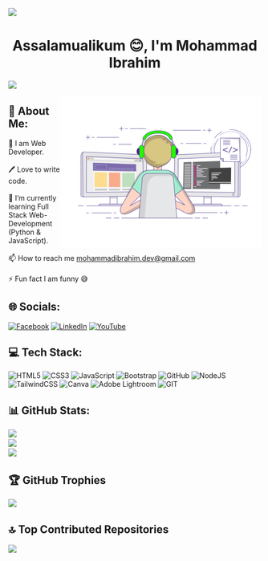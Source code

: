 
![](https://media.licdn.com/dms/image/D5616AQFb-5YSeOHoAw/profile-displaybackgroundimage-shrink_350_1400/0/1694168890147?e=1699488000&v=beta&t=sWeH0KbzJUKoAAdH5T10Afo9CgGeVsh1Ynz_ljU_gT4)
<h1 align="center">Assalamualikum 😊, I'm Mohammad Ibrahim</h1>

[![](https://visitcount.itsvg.in/api?id=IbrahimOhid&icon=0&color=11)](https://visitcount.itsvg.in)

<!-- Proudly created with GPRM ( https://gprm.itsvg.in ) -->
<img align="right" alt="Coding" width="400" src="https://raw.githubusercontent.com/devSouvik/devSouvik/master/gif3.gif">

## 💫 About Me:
👑 I am Web Developer. <br><br> 🖊️ Love to write code. <br><br> 🌱 I’m currently learning Full Stack Web-Development (Python & JavaScript).<br><br> 📫 How to reach me mohammadibrahim.dev@gmail.com <br><br>  ⚡ Fun fact I am funny 😅

## 🌐 Socials:
[![Facebook](https://img.shields.io/badge/Facebook-%231877F2.svg?logo=Facebook&logoColor=white)](https://facebook.com/https://www.facebook.com/ibrahimbhai.ohid/) [![LinkedIn](https://img.shields.io/badge/LinkedIn-%230077B5.svg?logo=linkedin&logoColor=white)](https://linkedin.com/in/https://www.linkedin.com/in/mohammad-ibrahim-ohid/) [![YouTube](https://img.shields.io/badge/YouTube-%23FF0000.svg?logo=YouTube&logoColor=white)](https://youtube.com/@https://www.youtube.com/c/ibrahimohid) 

## 💻 Tech Stack:
![HTML5](https://img.shields.io/badge/html5-%23E34F26.svg?style=flat-square&logo=html5&logoColor=white) ![CSS3](https://img.shields.io/badge/css3-%231572B6.svg?style=flat-square&logo=css3&logoColor=white) ![JavaScript](https://img.shields.io/badge/javascript-%23323330.svg?style=flat-square&logo=javascript&logoColor=%23F7DF1E) ![Bootstrap](https://img.shields.io/badge/bootstrap-%23563D7C.svg?style=flat-square&logo=bootstrap&logoColor=white) ![GitHub](https://img.shields.io/badge/GitHub-%23121011.svg?style=flat-square&logo=github&logoColor=white) ![NodeJS](https://img.shields.io/badge/node.js-6DA55F?style=flat-square&logo=node.js&logoColor=white) ![TailwindCSS](https://img.shields.io/badge/tailwindcss-%2338B2AC.svg?style=flat-square&logo=tailwind-css&logoColor=white) ![Canva](https://img.shields.io/badge/Canva-%2300C4CC.svg?style=flat-square&logo=Canva&logoColor=white) ![Adobe Lightroom](https://img.shields.io/badge/Adobe%20Lightroom-31A8FF.svg?style=flat-square&logo=Adobe%20Lightroom&logoColor=white) ![GIT](https://img.shields.io/badge/Git-fc6d26?style=flat-square&logo=git&logoColor=white)
## 📊 GitHub Stats:
![](https://github-readme-stats.vercel.app/api?username=IbrahimOhid&theme=vue&hide_border=false&include_all_commits=true&count_private=false)<br/>
![](https://github-readme-streak-stats.herokuapp.com/?user=IbrahimOhid&theme=vue&hide_border=false)<br/>
![](https://github-readme-stats.vercel.app/api/top-langs/?username=IbrahimOhid&theme=vue&hide_border=false&include_all_commits=true&count_private=false&layout=compact)

## 🏆 GitHub Trophies
![](https://github-profile-trophy.vercel.app/?username=IbrahimOhid&theme=flat&no-frame=false&no-bg=false&margin-w=4)

## 🔝 Top Contributed Repositories
![](https://github-contributor-stats.vercel.app/api?username=IbrahimOhid&limit=5&theme=oldie&combine_all_yearly_contributions=true)



